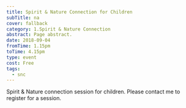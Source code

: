 ```yaml
---
title: Spirit & Nature Connection for Children
subTitle: na
cover: fallback
category: 1.Spirit & Nature Connection
abstract: Page abstract.
date: 2018-09-04
fromTime: 1.15pm
toTime: 4.15pm
type: event
cost: Free
tags:
  - snc
---
```


Spirit & Nature connection session for children. Please contact me to register for a session.

